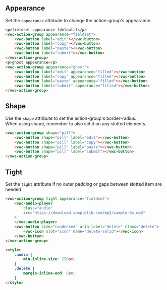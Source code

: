 ## Appearance

Set the `appearance` attribute to change the action-group's appearance.

```html preview
<p>fieldset appearance (default)</p>
<vwc-action-group appearance="fieldset">
	<vwc-button label="edit"></vwc-button>
	<vwc-button label="copy"></vwc-button>
	<vwc-button label="paste"></vwc-button>
	<vwc-button label="submit"></vwc-button>
</vwc-action-group>
<p>ghost appearance</p>
<vwc-action-group appearance="ghost">
	<vwc-button label="edit" appearance="filled"></vwc-button>
	<vwc-button label="copy" appearance="filled"></vwc-button>
	<vwc-button label="paste" appearance="filled"></vwc-button>
	<vwc-button label="submit" appearance="filled"></vwc-button>
</vwc-action-group>
```

## Shape

Use the `shape` attribute to set the action-group's border-radius.  
When using shape, remember to also set it on any slotted elements.

```html preview
<vwc-action-group shape="pill">
	<vwc-button shape="pill" label="edit"></vwc-button>
	<vwc-button shape="pill" label="copy"></vwc-button>
	<vwc-button shape="pill" label="paste"></vwc-button>
	<vwc-button shape="pill" label="submit"></vwc-button>
</vwc-action-group>
```

## Tight

Set the `tight` attribute if no outer padding or gaps between slotted item are needed

```html preview
<vwc-action-group tight appearance="fieldset">
	<vwc-audio-player
		class="audio"
		src="https://download.samplelib.com/mp3/sample-6s.mp3"
	>
	</vwc-audio-player>
	<vwc-button size="condensed" aria-label="delete" class="delete">
		<vwc-icon slot="icon" name="delete-solid"></vwc-icon>
	</vwc-button>
</vwc-action-group>

<style>
	.audio {
		min-inline-size: 250px;
	}
	.delete {
		margin-inline-end: 8px;
	}
</style>
```
